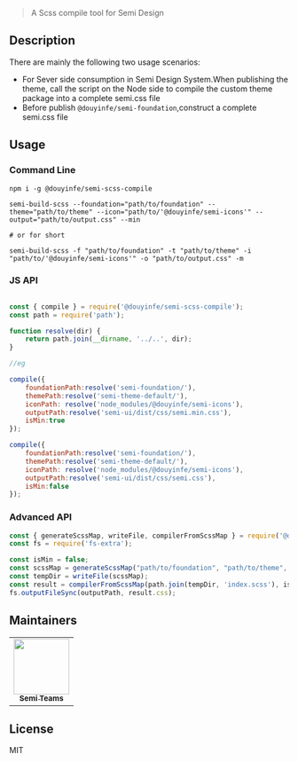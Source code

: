 > A Scss compile tool for Semi Design

## Description

There are mainly the following two usage scenarios:

- For Sever side consumption in Semi Design System.When publishing the theme, call the script on the Node side to
  compile the custom theme package into a complete semi.css file
- Before publish `@douyinfe/semi-foundation`,construct a complete semi.css file

## Usage

### Command Line

```shell
npm i -g @douyinfe/semi-scss-compile

semi-build-scss --foundation="path/to/foundation" --theme="path/to/theme" --icon="path/to/'@douyinfe/semi-icons'" --output="path/to/output.css" --min

# or for short

semi-build-scss -f "path/to/foundation" -t "path/to/theme" -i "path/to/'@douyinfe/semi-icons'" -o "path/to/output.css" -m

```

### JS API

```js

const { compile } = require('@douyinfe/semi-scss-compile');
const path = require('path');

function resolve(dir) {
    return path.join(__dirname, '../..', dir);
}

//eg

compile({
    foundationPath:resolve('semi-foundation/'),
    themePath:resolve('semi-theme-default/'),
    iconPath: resolve('node_modules/@douyinfe/semi-icons'),
    outputPath:resolve('semi-ui/dist/css/semi.min.css'),
    isMin:true
});

compile({
    foundationPath:resolve('semi-foundation/'),
    themePath:resolve('semi-theme-default/'),
    iconPath: resolve('node_modules/@douyinfe/semi-icons'),
    outputPath:resolve('semi-ui/dist/css/semi.css'),
    isMin:false
});
```

### Advanced API

```js
const { generateScssMap, writeFile, compilerFromScssMap } = require('@douyinfe/semi-scss-compile');
const fs = require('fs-extra');

const isMin = false;
const scssMap = generateScssMap("path/to/foundation", "path/to/theme", "path/to/'@douyinfe/semi-icons'");
const tempDir = writeFile(scssMap);
const result = compilerFromScssMap(path.join(tempDir, 'index.scss'), isMin);
fs.outputFileSync(outputPath, result.css);

```

## Maintainers

<table>
    <tbody>
        <tr>
            <td align="center"><a href="https://github.com/DouyinFE/semi-design"><img src="https://sf6-cdn-tos.douyinstatic.com/obj/eden-cn/ptlz_zlp/ljhwZthlaukjlkulzlp/SemiLogo.jpg" width="100px;" alt="" style="max-width:100%;"><br><sub><b>Semi Teams</b></sub></a></td>
        </tr>
    </tbody>
</table>

## License

MIT
